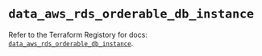# `data_aws_rds_orderable_db_instance`

Refer to the Terraform Registory for docs: [`data_aws_rds_orderable_db_instance`](https://www.terraform.io/docs/providers/aws/d/rds_orderable_db_instance).
